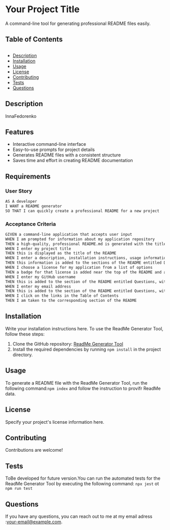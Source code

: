 # Your Project Title
A command-line tool for generating professional README files easily.

## Table of Contents
## 

- [Description](#description)
- [Installation](#installation)
- [Usage](#usage)
- [License](#license)
- [Contributing](#contributing)
- [Tests][def]
- [Questions](#questions)

## Description
InnaFedorenko
## Features

- Interactive command-line interface
- Easy-to-use prompts for project details
- Generates README files with a consistent structure
- Saves time and effort in creating README documentation

## Requirements
### User Story

```md
AS A developer
I WANT a README generator
SO THAT I can quickly create a professional README for a new project
```

### Acceptance Criteria

```md
GIVEN a command-line application that accepts user input
WHEN I am prompted for information about my application repository
THEN a high-quality, professional README.md is generated with the title of my project and sections entitled Description, Table of Contents, Installation, Usage, License, Contributing, Tests, and Questions
WHEN I enter my project title
THEN this is displayed as the title of the README
WHEN I enter a description, installation instructions, usage information, contribution guidelines, and test instructions
THEN this information is added to the sections of the README entitled Description, Installation, Usage, Contributing, and Tests
WHEN I choose a license for my application from a list of options
THEN a badge for that license is added near the top of the README and a notice is added to the section of the README entitled License that explains which license the application is covered under
WHEN I enter my GitHub username
THEN this is added to the section of the README entitled Questions, with a link to my GitHub profile
WHEN I enter my email address
THEN this is added to the section of the README entitled Questions, with instructions on how to reach me with additional questions
WHEN I click on the links in the Table of Contents
THEN I am taken to the corresponding section of the README
```

## Installation
Write your installation instructions here.
To use the ReadMe Generator Tool, follow these steps:

1. Clone the GitHub repository: [ReadMe Generator Tool](#github)
2. Install the required dependencies by running ```npm install``` in the project directory.


## Usage
To generate a README file with the ReadMe Generator Tool, run the following command:```npm index``` and follow the instruction to provifr ReadMe data.

## License
Specify your project's license information here.

## Contributing
Contributions are welcome! 

## Tests
ToBe developed for future version.You can run the automated tests for the ReadMe Generator Tool by executing the following command: ```npx jest``` ot ```npm run test```


## Questions
If you have any questions, you can reach out to me at  my email adress :[your-email@example.com](mailto:your-email@example.com).


[def]: #tests